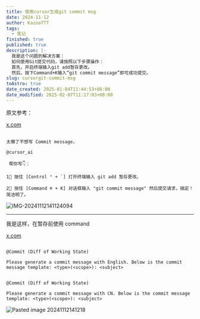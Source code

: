```yaml
---
title: 使用cursor生成git commit msg
date: 2024-11-12
author: KazooTTT
tags:
  - 笔记
finished: true
published: true
description: |-
  我是这个问题的解决方案：
  如何使用Git提交代码，请按照以下步骤操作：
  首先，开启终端输入git add暂存更改。
  然后，按下Command+K输入“git commit message”即可成功提交。
slug: cursorgit-commit-msg
toAstro: true
date_created: 2025-01-04T11:44:53+08:00
date_modified: 2025-02-07T11:17:03+08:00
---
```


原文参考：

[x.com](https://x.com/0xinhua_zh/status/1855650777110630471)

```

太懒了不想写 Commit message，

@cursor_ai

 帮你写👇：

1⃣ 按住 [Control ⌃ + `] 打开终端输入 git add 暂存更改。

2⃣ 按住 [Command ⌘ + K] 对话框输入 "git commit message" 然后提交请求，搞定！简洁明了。

```

![IMG-20241112141124094](https://pictures.kazoottt.top/2024/11/20241112-5ddd01234e9ab24764328e01034144e8.png)

---

我是这样，在暂存前使用 command

[x.com](https://x.com/FaiChou_zh/status/1855775123271459192)

```

@Commit (Diff of Working State) 

Please generate a commit message with English. Below is the commit message template: <type>(<scope>): <subject>

```

```

@Commit (Diff of Working State) 

Please generate a commit message with CN. Below is the commit message template: <type>(<scope>): <subject>

```

![Pasted image 20241112141218](https://pictures.kazoottt.top/2024/11/20241112-906ab65b44b91d7ef7b240ddd76167f9.png)
